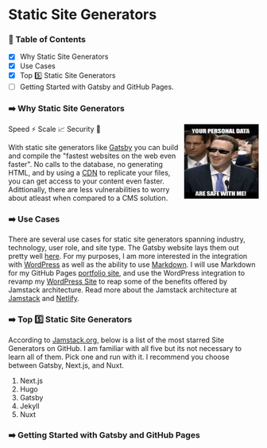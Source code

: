 # Static Site Generators

### 📜 Table of Contents 
- [x] Why Static Site Generators
- [x] Use Cases
- [x] Top 5️⃣ Static Site Generators
- [ ] Getting Started with Gatsby and GitHub Pages.

### ➡️ Why Static Site Generators
<img align="right" width="150" height="150" src="https://github.com/pinapelkod/tech-notes/blob/main/imgs/mark_data_safe.png">

Speed ⚡ Scale 📈 Security 🔐

With static site generators like [Gatsby](https://www.gatsbyjs.com/why-gatsby/) you can build and compile the "fastest websites on the web even faster". No calls to the database, no generating HTML, and by using a [CDN](https://www.cloudflare.com/learning/cdn/what-is-a-cdn/) to replicate your files, you can get access to your content even faster. Adittionally, there are less vulnerabilities to worry about atleast when compared to a CMS solution.

### ➡️ Use Cases

There are several use cases for static site generators spanning industry, technology, user role, and site type. The Gatsby website lays them out pretty well [here](https://www.gatsbyjs.com/use-cases/). For my purposes, I am more interested in the integration with [WordPress](https://www.gatsbyjs.com/guides/wordpress/) as well as the ability to use [Markdown](https://www.gatsbyjs.com/guides/markdown/). I will use Markdown for my GitHub Pages [portfolio site](dev.pinapel.com), and use the WordPress integration to revamp my [WordPress Site](notes.pinapel.com) to reap some of the benefits offered by Jamstack architecture. Read more about the Jamstack architecture at [Jamstack](https://jamstack.org/) and [Netlify](https://www.netlify.com/jamstack/).

### ➡️ Top 5️⃣ Static Site Generators

According to [Jamstack.org](https://jamstack.org/generators/), below is a list of the most starred Site Generators on GitHub. I am familiar with all five but its not necessary to learn all of them. Pick one and run with it. I recommend you choose between Gatsby, Next.js, and Nuxt.

1. Next.js
2. Hugo
3. Gatsby
4. Jekyll
5. Nuxt

### ➡️ Getting Started with Gatsby and GitHub Pages


<!-- [Starter Blog](https://www.gatsbyjs.com/starters/gatsbyjs/gatsby-starter-blog/) -->
<!-- [Adding Google Analytics](https://www.mariokandut.com/how-to-add-google-analytics-in-gatsby/) -->


